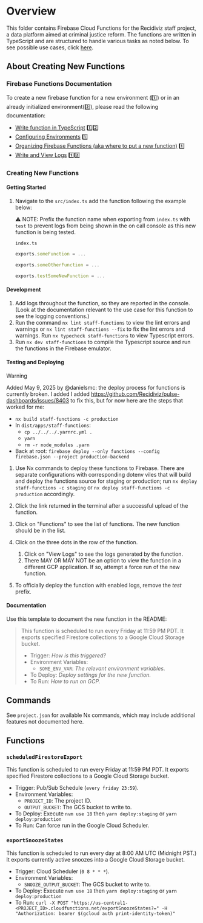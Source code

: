# Overview

This folder contains Firebase Cloud Functions for the Recidiviz staff project, a data platform aimed at criminal justice reform. The functions are written in TypeScript and are structured to handle various tasks as noted below. To see possible use cases, click [here](https://firebase.google.com/docs/functions/use-cases).

## About Creating New Functions

### Firebase Functions Documentation

To create a new firebase function for a new environment (1️⃣) or in an already initialized environment(2️⃣), please read the following documentation:

- [Write function in TypeScript](https://firebase.google.com/docs/functions/typescript) 1️⃣2️⃣
- [Configuring Environments](https://firebase.google.com/docs/functions/config-env?gen=1st) 1️⃣
- [Organizing Firebase Functions (aka where to put a new function)](https://firebase.google.com/docs/functions/organize-functions?gen=1st) 1️⃣
- [Write and View Logs](https://firebase.google.com/docs/functions/writing-and-viewing-logs?gen=1st) 1️⃣2️⃣

### Creating New Functions

#### Getting Started

1. Navigate to the `src/index.ts` add the function following the example below:

   ⚠️ NOTE: Prefix the function name when exporting from `index.ts` with `test` to prevent logs from being shown in the on call console as this new function is being tested.

   `index.ts`

   ```typescript
   exports.someFunction = ...

   exports.someOtherFunction = ...

   exports.testSomeNewFunction = ...
   ```

#### Development

1. Add logs throughout the function, so they are reported in the console. (Look at the documentation relevant to the use case for this function to see the logging conventions.)
1. Run the command `nx lint staff-functions` to view the lint errors and warnings or `nx lint staff-functions --fix` to fix the lint errors and warnings. Run `nx typecheck staff-functions` to view Typescript errors.
1. Run `nx dev staff-functions` to compile the Typescript source and run the functions in the Firebase emulator.

#### Testing and Deploying

> [!WARNING]  
> Added May 9, 2025 by @danielsmc: the deploy process for functions is currently broken. I added
> I added https://github.com/Recidiviz/pulse-dashboards/issues/8403 to fix this, but for now here are the steps that worked for me:
>
> - `nx build staff-functions -c production`
> - In `dist/apps/staff-functions`:
>   - `cp ../../../.yarnrc.yml .`
>   - `yarn`
>   - `rm -r node_modules .yarn`
> - Back at root: `firebase deploy --only functions --config firebase.json --project production-backend`

1. Use Nx commands to deploy these functions to Firebase. There are separate configurations with corresponding dotenv viles that will build and deploy the functions source for staging or production; run `nx deploy staff-functions -c staging` or `nx deploy staff-functions -c production` accordingly.
1. Click the link returned in the terminal after a successful upload of the function.
1. Click on "Functions" to see the list of functions. The new function should be in the list.
1. Click on the three dots in the row of the function.

   1. Click on "View Logs" to see the logs generated by the function.
   2. There MAY OR MAY NOT be an option to view the function in a different GCP application. If so, attempt a force run of the new function.

1. To officially deploy the function with enabled logs, remove the _test_ prefix.

#### Documentation

Use this template to document the new function in the README:

> This function is scheduled to run every Friday at 11:59 PM PDT. It exports specified Firestore collections to a Google Cloud Storage bucket.
>
> - Trigger: _How is this triggered?_
> - Environment Variables:
>   - `SOME_ENV_VAR`: _The relevant environment variables._
> - To Deploy: _Deploy settings for the new function._
> - To Run: _How to run on GCP._

## Commands

See `project.json` for available Nx commands, which may include additional features not documented here.

## Functions

### `scheduledFirestoreExport`

This function is scheduled to run every Friday at 11:59 PM PDT. It exports specified Firestore collections to a Google Cloud Storage bucket.

- Trigger: Pub/Sub Schedule (`every friday 23:59`).
- Environment Variables:
  - `PROJECT_ID`: The project ID.
  - `OUTPUT_BUCKET`: The GCS bucket to write to.
- To Deploy: Execute `nvm use 18` then `yarn deploy:staging` or `yarn deploy:production`
- To Run: Can force run in the Google Cloud Scheduler.

### `exportSnoozeStates`

This function is scheduled to run every day at 8:00 AM UTC (Midnight PST.) It exports currently active snoozes into a Google Cloud Storage bucket.

- Trigger: Cloud Scheduler (`0 8 * * *`).
- Environment Variables:
  - `SNOOZE_OUTPUT_BUCKET`: The GCS bucket to write to.
- To Deploy: Execute `nvm use 18` then `yarn deploy:staging` or `yarn deploy:production`
- To Run: `curl -X POST "https://us-central1-<PROJECT_ID>.cloudfunctions.net/exportSnoozeStates?=" -H "Authorization: bearer $(gcloud auth print-identity-token)"`
